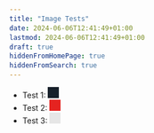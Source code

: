 ```yaml
---
title: "Image Tests"
date: 2024-06-06T12:41:49+01:00
lastmod: 2024-06-06T12:41:49+01:00
draft: true
hiddenFromHomePage: true
hiddenFromSearch: true
---
```


- Test 1: ![](pin_black.png)
- Test 2: ![](pin_red.png)
- Test 3: ![](pin_white.png)
